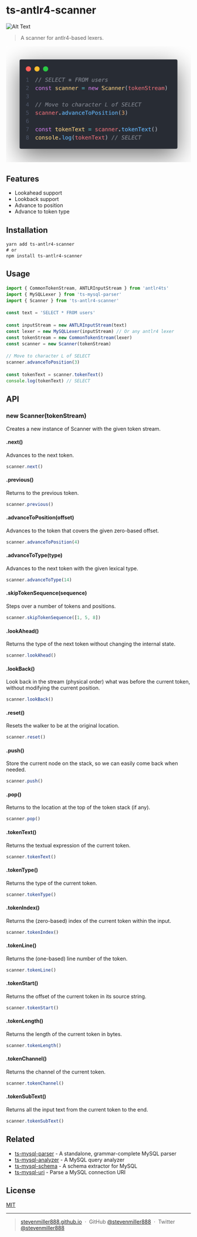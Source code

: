 # ts-antlr4-scanner

![Alt Text](https://github.com/stevenmiller888/ts-antlr4-scanner/workflows/CI/badge.svg)

> A scanner for antlr4-based lexers.

![Alt Text](https://github.com/stevenmiller888/ts-antlr4-scanner/raw/master/.github/demo.png)

## Features

- Lookahead support
- Lookback support
- Advance to position
- Advance to token type

## Installation

```shell
yarn add ts-antlr4-scanner
# or
npm install ts-antlr4-scanner
```

## Usage

```typescript
import { CommonTokenStream, ANTLRInputStream } from 'antlr4ts'
import { MySQLLexer } from 'ts-mysql-parser'
import { Scanner } from 'ts-antlr4-scanner'

const text = 'SELECT * FROM users'

const inputStream = new ANTLRInputStream(text)
const lexer = new MySQLLexer(inputStream) // Or any antlr4 lexer
const tokenStream = new CommonTokenStream(lexer)
const scanner = new Scanner(tokenStream)

// Move to character L of SELECT
scanner.advanceToPosition(3)

const tokenText = scanner.tokenText()
console.log(tokenText) // SELECT
```

## API

### new Scanner(tokenStream)

Creates a new instance of Scanner with the given token stream.

#### .next()

Advances to the next token.

```typescript
scanner.next()
```

#### .previous()

Returns to the previous token.

```typescript
scanner.previous()
```

#### .advanceToPosition(offset)

Advances to the token that covers the given zero-based offset.

```typescript
scanner.advanceToPosition(4)
```

#### .advanceToType(type)

Advances to the next token with the given lexical type.

```typescript
scanner.advanceToType(14)
```

#### .skipTokenSequence(sequence)

Steps over a number of tokens and positions.

```typescript
scanner.skipTokenSequence([1, 5, 8])
```

#### .lookAhead()

Returns the type of the next token without changing the internal state.

```typescript
scanner.lookAhead()
```

#### .lookBack()

Look back in the stream (physical order) what was before the current token, without modifying the current position.

```typescript
scanner.lookBack()
```

#### .reset()

Resets the walker to be at the original location.

```typescript
scanner.reset()
```

#### .push()

Store the current node on the stack, so we can easily come back when needed.

```typescript
scanner.push()
```

#### .pop()

Returns to the location at the top of the token stack (if any).

```typescript
scanner.pop()
```

#### .tokenText()

Returns the textual expression of the current token.

```typescript
scanner.tokenText()
```

#### .tokenType()

Returns the type of the current token.

```typescript
scanner.tokenType()
```

#### .tokenIndex()

Returns the (zero-based) index of the current token within the input.

```typescript
scanner.tokenIndex()
```

#### .tokenLine()

Returns the (one-based) line number of the token.

```typescript
scanner.tokenLine()
```

#### .tokenStart()

Returns the offset of the current token in its source string.

```typescript
scanner.tokenStart()
```

#### .tokenLength()

Returns the length of the current token in bytes.

```typescript
scanner.tokenLength()
```

#### .tokenChannel()

Returns the channel of the current token.

```typescript
scanner.tokenChannel()
```

#### .tokenSubText()

Returns all the input text from the current token to the end.

```typescript
scanner.tokenSubText()
```

## Related

- [ts-mysql-parser](https://github.com/stevenmiller888/ts-mysql-parser) - A standalone, grammar-complete MySQL parser
- [ts-mysql-analyzer](https://github.com/stevenmiller888/ts-mysql-analyzer) - A MySQL query analyzer
- [ts-mysql-schema](https://github.com/stevenmiller888/ts-mysql-schema) - A schema extractor for MySQL
- [ts-mysql-uri](https://github.com/stevenmiller888/ts-mysql-uri) - Parse a MySQL connection URI

## License

[MIT](https://tldrlegal.com/license/mit-license)

---

> [stevenmiller888.github.io](https://stevenmiller888.github.io) &nbsp;&middot;&nbsp;
> GitHub [@stevenmiller888](https://github.com/stevenmiller888) &nbsp;&middot;&nbsp;
> Twitter [@stevenmiller888](https://twitter.com/stevenmiller888)
